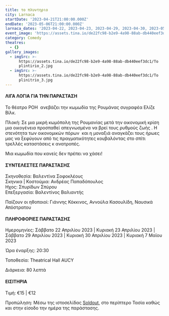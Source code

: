 ```yaml
---
title: το πλυντηριο
city: Larnaca
startDate: '2023-04-21T21:00:00.000Z'
endDate: '2023-05-06T21:00:00.000Z'
larnaca_dates: '2023-04-22, 2023-04-23, 2023-04-29, 2023-04-30, 2023-05-07'
event_image: 'https://assets.tina.io/de22fc98-b2e9-4a98-88ab-db440eef3dc1/To plintirio_1.jpg'
category: Comedy
theatres:
  - {}
gallery_images:
  - imgSrc: >-
      https://assets.tina.io/de22fc98-b2e9-4a98-88ab-db440eef3dc1/To
      plintirio_2.jpg
  - imgSrc: >-
      https://assets.tina.io/de22fc98-b2e9-4a98-88ab-db440eef3dc1/To
      plinitrio_3.jpg
---
```


#### ΛΙΓΑ ΛΟΓΙΑ ΓΙΑ ΤΗΝ ΠΑΡΑΣΤΑΣΗ

Το θέατρο ΡΟΗ  ανεβάζει την κωμωδία της Ρουμάνας συγραφέα Ελίζε Βίλκ.

Πλοκή: Σε μια μικρή κωμόπολη της Ρουμανίας μετά την οικονομική κρίση μια οικογένεια προσπαθεί απεγνωσμένα να βρεί τους ρυθμούς ζωής . Η στενότητα των οικονομικών πόρων  και η μοναξιά αναγκάζει τους ήρωες μας να ξεφύγουν από τις πραγματικότητες κουβαλόντας στο σπίτι τρελλές καταστάσεις κ ανατροπές.

Μια κωμωδία που κανείς δεν πρέπει να χάσει!

#### ΣΥΝΤΕΛΕΣΤΕΣ ΠΑΡΑΣΤΑΣΗΣ

Σκηνοθεσία: Βαλεντίνα Σοφοκλέους\
Σκηνικα | Κοστούμια: Ανδρέας Παπαδόπουλος\
Ηχος: Σπυρίδων Σπύρου\
Επεξεργασία: Βαλεντίνος Βαλιαντής 

Παίζουν οι ηθοποιοί: Γιάννης Κόκκινος, Αννούλα Κασουλίδη, Ναυσικά Απόστρατου

#### ΠΛΗΡΟΦΟΡΙΕΣ ΠΑΡΑΣΤΑΣΗΣ

Ημερομηνίες: Σάββατο 22 Απριλίου 2023 | Κυριακή 23 Απριλίου 2023 | Σάββατο 29 Απριλίου 2023 | Κυριακή 30 Απριλίου 2023 | Κυριακή 7 Μαϊου 2023

Ώρα έναρξης: 20:30

Τοποθεσία: Theatrical Hall AUCY

Διάρκεια: 80 λεπτά

#### ΕΙΣΙΤΗΡΙΑ

Τιμή: €15 | €12

Προπώληση: Μέσω της ιστοσελίδας [Soldout](https://www.soldoutticketbox.com/to-plyntirio-tis-elise-wilk-2023/?lang=en ""), στο περίπτερο Τασία καθώς και στην είσοδο την ημέρα της παράστασης.
